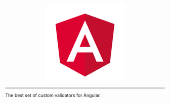 <p align="center">
    <img src="angular.png" alt="Angular" width="250" height="250">
</p>

---

The best set of custom validators for Angular.